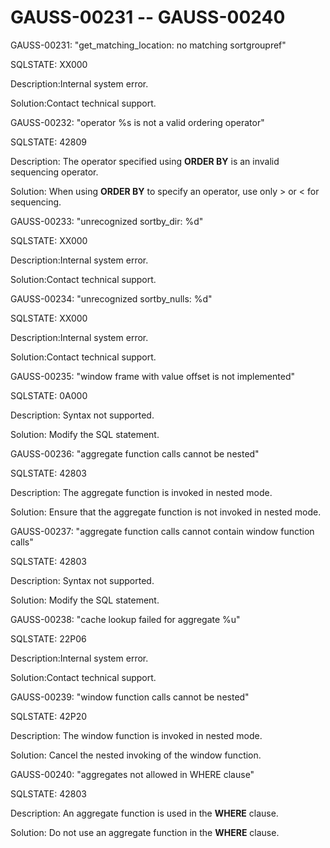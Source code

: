 # GAUSS-00231 -- GAUSS-00240<a name="EN-US_TOPIC_0302073428"></a>

GAUSS-00231: "get\_matching\_location: no matching sortgroupref"

SQLSTATE: XX000

Description:Internal system error.

Solution:Contact technical support.

GAUSS-00232: "operator %s is not a valid ordering operator"

SQLSTATE: 42809

Description: The operator specified using  **ORDER BY**  is an invalid sequencing operator.

Solution: When using  **ORDER BY**  to specify an operator, use only \> or < for sequencing.

GAUSS-00233: "unrecognized sortby\_dir: %d"

SQLSTATE: XX000

Description:Internal system error.

Solution:Contact technical support.

GAUSS-00234: "unrecognized sortby\_nulls: %d"

SQLSTATE: XX000

Description:Internal system error.

Solution:Contact technical support.

GAUSS-00235: "window frame with value offset is not implemented"

SQLSTATE: 0A000

Description: Syntax not supported.

Solution: Modify the SQL statement.

GAUSS-00236: "aggregate function calls cannot be nested"

SQLSTATE: 42803

Description: The aggregate function is invoked in nested mode.

Solution: Ensure that the aggregate function is not invoked in nested mode.

GAUSS-00237: "aggregate function calls cannot contain window function calls"

SQLSTATE: 42803

Description: Syntax not supported.

Solution: Modify the SQL statement.

GAUSS-00238: "cache lookup failed for aggregate %u"

SQLSTATE: 22P06

Description:Internal system error.

Solution:Contact technical support.

GAUSS-00239: "window function calls cannot be nested"

SQLSTATE: 42P20

Description: The window function is invoked in nested mode.

Solution: Cancel the nested invoking of the window function.

GAUSS-00240: "aggregates not allowed in WHERE clause"

SQLSTATE: 42803

Description: An aggregate function is used in the  **WHERE**  clause.

Solution: Do not use an aggregate function in the  **WHERE**  clause.

